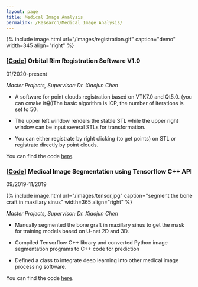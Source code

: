```yaml
---
layout: page
title: Medical Image Analysis
permalink: /Research/Medical Image Analysis/
---
```


{% include image.html url="/images/registration.gif" caption="demo" width=345 align="right" %}

### **[[Code](https://github.com/dzzhang96/Points-Registration-ICP)] Orbital Rim Registration Software V1.0**

01/2020-present

*Master Projects, Supervisor: Dr. Xiaojun Chen*

- A software for point clouds registration based on VTK7.0 and Qt5.0. (you can cmake it😀)The basic algorithm is ICP, the number of iterations is set to 50.

- The upper left window renders the stable STL while the upper right window can be input several STLs for transformation.

- You can either registrate by right clicking (to get points) on STL or registrate directly by point clouds.

You can find the code [here](https://github.com/dzzhang96/Points-Registration-ICP).

### **[[Code](https://github.com/dzzhang96/tf-predict-cpp)] Medical Image Segmentation using Tensorflow C++ API**

09/2019-11/2019

{% include image.html url="/images/tensor.jpg" caption="segment the bone craft in maxillary sinus" width=365 align="right" %}

*Master Projects, Supervisor: Dr. Xiaojun Chen*

- Manually segmented the bone graft in maxillary sinus to get the mask for training models based on U-net 2D and 3D.

- Compiled Tensorflow C++ library and converted Python image segmentation programs to C++ code for prediction

- Defined a class to integrate deep learning into other medical image processing software.

You can find the code [here](https://github.com/dzzhang96/tf-predict-cpp).
